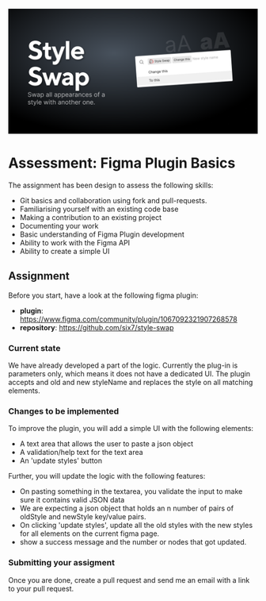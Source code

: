 ![image](https://github.com/six7/style-swap/blob/main/coverart.png?raw=true)
# Assessment: Figma Plugin Basics
The assignment has been design to assess the following skills:
- Git basics and collaboration using fork and pull-requests.
- Familiarising yourself with an existing code base
- Making a contribution to an existing project
- Documenting your work
- Basic understanding of Figma Plugin development
- Ability to work with the Figma API
- Ability to create a simple UI

## Assignment
Before you start, have a look at the following figma plugin:

- **plugin**: https://www.figma.com/community/plugin/1067092321907268578
- **repository**: https://github.com/six7/style-swap

### Current state
We have already developed a part of the logic. Currently the plug-in is parameters only, which means it does not have a dedicated UI. 
The plugin accepts and old and new styleName and replaces the style on all matching elements.

### Changes to be implemented
To improve the plugin, you will add a simple UI with the following elements:
- A text area that allows the user to paste a json object
- A validation/help text for the text area
- An 'update styles' button

Further, you will update the logic with the following features:
- On pasting something in the textarea, you validate the input to make sure it contains valid JSON data
- We are expecting a json object that holds an n number of pairs of oldStyle and newStyle key/value pairs.
- On clicking 'update styles', update all the old styles with the new styles for all elements on the current figma page.
- show a success message and the number or nodes that got updated.

### Submitting your assigment
Once you are done, create a pull request and send me an email with a link to your pull request.
